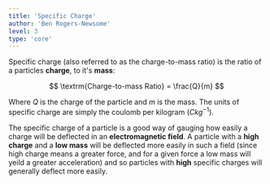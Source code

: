 ```yaml
---
title: 'Specific Charge'
author: 'Ben Rogers-Newsome'
level: 3
type: 'core'
---
```


Specific charge (also referred to as the charge-to-mass ratio) is the ratio of a particles **charge**, to it's **mass**:

$$
	\textrm{Charge-to-mass Ratio} = \frac{Q}{m}
$$

Where $Q$ is the charge of the particle and $m$ is the mass. The units of specific charge are simply the coulomb per kilogram ($Ckg^{-1}$).

The specific charge of a particle is a good way of gauging how easily a charge will be deflected in an **electromagnetic field**. A particle with a **high charge** and a **low mass** will be deflected more easily in such a field (since high charge means a greater force, and for a given force a low mass will yeild a greater acceleration) and so particles with **high** specific charges will generally deflect more easily.
